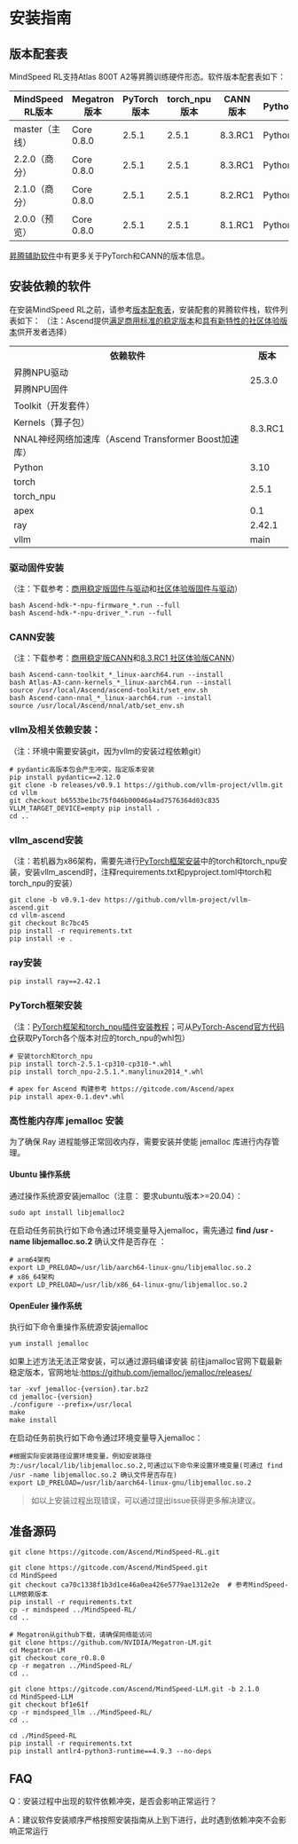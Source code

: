 # 安装指南

##  版本配套表

MindSpeed RL支持Atlas 800T A2等昇腾训练硬件形态。软件版本配套表如下：

| MindSpeed RL版本 | Megatron版本 | PyTorch版本 | torch_npu版本 | CANN版本  | Python版本 |
| ---------------- | ------------ |-----------|-------------|---------| ---------- |
| master（主线）   | Core 0.8.0   | 2.5.1     | 2.5.1       | 8.3.RC1 | Python3.10 |
| 2.2.0（商分）    | Core 0.8.0   | 2.5.1     | 2.5.1       | 8.3.RC1 | Python3.10 |
| 2.1.0（商分）    | Core 0.8.0   | 2.5.1     | 2.5.1       | 8.2.RC1 | Python3.10 |
| 2.0.0（预览）    | Core 0.8.0   | 2.5.1     | 2.5.1       | 8.1.RC1 | Python3.10 |

[昇腾辅助软件](https://gitcode.com/Ascend/pytorch/tree/master#%E6%98%87%E8%85%BE%E8%BE%85%E5%8A%A9%E8%BD%AF%E4%BB%B6)中有更多关于PyTorch和CANN的版本信息。

## 安装依赖的软件

在安装MindSpeed RL之前，请参考[版本配套表](#版本配套表)，安装配套的昇腾软件栈，软件列表如下：
（注：Ascend提供[满足商用标准的稳定版本](https://www.hiascend.com/developer/download/commercial)和[具有新特性的社区体验版本](https://www.hiascend.com/developer/download/community)供开发者选择）

<table>
  <tr>
    <th>依赖软件</th>
    <th>版本</th>
  </tr>
  <tr>
    <td>昇腾NPU驱动</td>
    <td rowspan="2">25.3.0</td>
  <tr>
    <td>昇腾NPU固件</td>
  </tr>
  <tr>
    <td>Toolkit（开发套件）</td>
      <td rowspan="3">8.3.RC1</td>
  </tr>
  <tr>
    <td>Kernels（算子包）</td>
  </tr>
  <tr>
    <td>NNAL神经网络加速库（Ascend Transformer Boost加速库）</td>
  </tr>
  <tr>
  </tr>
  <tr>
    <td>Python</td>
    <td>3.10</td>
  </tr>
  <tr>
    <td>torch</td>
    <td rowspan="2">2.5.1</td>
  </tr>
  <tr>
    <td>torch_npu</td>
  </tr>
  <tr>
    <td>apex</td>
    <td rowspan="1">0.1</td>
  </tr>
  <tr>
    <td>ray</td>
    <td>2.42.1</td>
  </tr>
  <tr>
    <td>vllm</td>
    <td>main</td>
  </tr>
</table>

### 驱动固件安装

（注：下载参考：[商用稳定版固件与驱动](https://www.hiascend.com/hardware/firmware-drivers/commercial)和[社区体验版固件与驱动](https://www.hiascend.com/hardware/firmware-drivers/community)）

```shell
bash Ascend-hdk-*-npu-firmware_*.run --full
bash Ascend-hdk-*-npu-driver_*.run --full
```

### CANN安装
（注：下载参考：[商用稳定版CANN](https://www.hiascend.com/developer/download/commercial/result?module=cann)和[8.3.RC1 社区体验版CANN](https://www.hiascend.com/developer/download/community/result?module=cann)）
```shell
bash Ascend-cann-toolkit_*_linux-aarch64.run --install
bash Atlas-A3-cann-kernels_*_linux-aarch64.run --install
source /usr/local/Ascend/ascend-toolkit/set_env.sh
bash Ascend-cann-nnal_*_linux-aarch64.run --install
source /usr/local/Ascend/nnal/atb/set_env.sh
```

### vllm及相关依赖安装：
（注：环境中需要安装git，因为vllm的安装过程依赖git）
```shell
# pydantic高版本包会产生冲突，指定版本安装
pip install pydantic==2.12.0
git clone -b releases/v0.9.1 https://github.com/vllm-project/vllm.git
cd vllm
git checkout b6553be1bc75f046b00046a4ad7576364d03c835
VLLM_TARGET_DEVICE=empty pip install .
cd ..
```

### vllm_ascend安装
（注：若机器为x86架构，需要先进行[PyTorch框架安装](#PyTorch框架安装)中的torch和torch_npu安装，安装vllm_ascend时，注释requirements.txt和pyproject.toml中torch和torch_npu的安装）
```shell
git clone -b v0.9.1-dev https://github.com/vllm-project/vllm-ascend.git
cd vllm-ascend
git checkout 8c7bc45
pip install -r requirements.txt
pip install -e .
```

### ray安装

```shell
pip install ray==2.42.1
```

### PyTorch框架安装
（注：[PyTorch框架和torch_npu插件安装教程](https://www.hiascend.com/document/detail/zh/Pytorch/710/configandinstg/instg/insg_0004.html)；可从[PyTorch-Ascend官方代码仓](https://gitcode.com/Ascend/pytorch/releases)获取PyTorch各个版本对应的torch_npu的whl包）
```shell
# 安装torch和torch_npu
pip install torch-2.5.1-cp310-cp310-*.whl
pip install torch_npu-2.5.1.*.manylinux2014_*.whl

# apex for Ascend 构建参考 https://gitcode.com/Ascend/apex
pip install apex-0.1.dev*.whl
```

### 高性能内存库 jemalloc 安装
为了确保 Ray 进程能够正常回收内存，需要安装并使能 jemalloc 库进行内存管理。
#### Ubuntu 操作系统
通过操作系统源安装jemalloc（注意： 要求ubuntu版本>=20.04）：
```shell
sudo apt install libjemalloc2
```
在启动任务前执行如下命令通过环境变量导入jemalloc，需先通过 **find /usr -name libjemalloc.so.2** 确认文件是否存在 ：
```shell
# arm64架构
export LD_PRELOAD=/usr/lib/aarch64-linux-gnu/libjemalloc.so.2
# x86_64架构
export LD_PRELOAD=/usr/lib/x86_64-linux-gnu/libjemalloc.so.2
```

#### OpenEuler 操作系统

执行如下命令重操作系统源安装jemalloc
```shell
yum install jemalloc
```
如果上述方法无法正常安装，可以通过源码编译安装
前往jamalloc官网下载最新稳定版本，官网地址:https://github.com/jemalloc/jemalloc/releases/
```shell
tar -xvf jemalloc-{version}.tar.bz2
cd jemalloc-{version}
./configure --prefix=/usr/local
make
make install
```
在启动任务前执行如下命令通过环境变量导入jemalloc：
```shell
#根据实际安装路径设置环境变量，例如安装路径为:/usr/local/lib/libjemalloc.so.2,可通过以下命令来设置环境变量(可通过 find /usr -name libjemalloc.so.2 确认文件是否存在)
export LD_PRELOAD=/usr/lib/aarch64-linux-gnu/libjemalloc.so.2
```

> 如以上安装过程出现错误，可以通过提出issue获得更多解决建议。

## 准备源码
```shell
git clone https://gitcode.com/Ascend/MindSpeed-RL.git

git clone https://gitcode.com/Ascend/MindSpeed.git
cd MindSpeed
git checkout ca70c1338f1b3d1ce46a0ea426e5779ae1312e2e  # 参考MindSpeed-LLM依赖版本
pip install -r requirements.txt 
cp -r mindspeed ../MindSpeed-RL/
cd ..

# Megatron从github下载，请确保网络能访问
git clone https://github.com/NVIDIA/Megatron-LM.git
cd Megatron-LM
git checkout core_r0.8.0
cp -r megatron ../MindSpeed-RL/
cd ..

git clone https://gitcode.com/Ascend/MindSpeed-LLM.git -b 2.1.0
cd MindSpeed-LLM
git checkout bf1e61f
cp -r mindspeed_llm ../MindSpeed-RL/
cd ..

cd ./MindSpeed-RL
pip install -r requirements.txt
pip install antlr4-python3-runtime==4.9.3 --no-deps 
```

## FAQ
Q：安装过程中出现的软件依赖冲突，是否会影响正常运行？

A：建议软件安装顺序严格按照安装指南从上到下进行，此时遇到依赖冲突不会影响正常运行